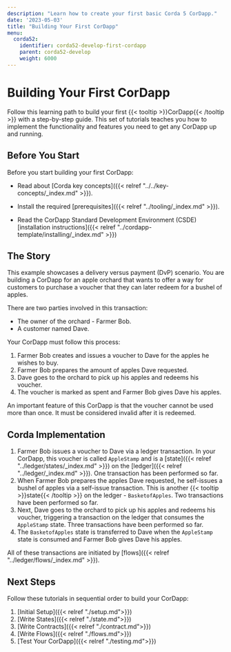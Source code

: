 ```yaml
---
description: "Learn how to create your first basic Corda 5 CorDapp."
date: '2023-05-03'
title: "Building Your First CorDapp"
menu:
  corda52:
    identifier: corda52-develop-first-cordapp
    parent: corda52-develop
    weight: 6000
---
```


# Building Your First CorDapp

Follow this learning path to build your first {{< tooltip >}}CorDapp{{< /tooltip >}} with a step-by-step guide. This set of tutorials teaches you how to implement the functionality and features you need to get any CorDapp up and running.

## Before You Start

Before you start building your first CorDapp:

- Read about [Corda key concepts]({{< relref "../../key-concepts/_index.md" >}}).
- Install the required [prerequisites]({{< relref "../tooling/_index.md" >}}).

- Read the CorDapp Standard Development Environment (CSDE) [installation instructions]({{< relref "../cordapp-template/installing/_index.md" >}})

## The Story

This example showcases a delivery versus payment (DvP) scenario. You are building a CorDapp for an apple orchard that wants to offer a way for customers to purchase a voucher that they can later redeem for a bushel of apples.

There are two parties involved in this transaction:

- The owner of the orchard - Farmer Bob.
- A customer named Dave.

Your CorDapp must follow this process:

1. Farmer Bob creates and issues a voucher to Dave for the apples he wishes to buy.
2. Farmer Bob prepares the amount of apples Dave requested.
3. Dave goes to the orchard to pick up his apples and redeems his voucher.
4. The voucher is marked as spent and Farmer Bob gives Dave his apples.

An important feature of this CorDapp is that the voucher cannot be used more than once. It must be considered invalid after it is redeemed.

## Corda Implementation

1. Farmer Bob issues a voucher to Dave via a ledger transaction. In your CorDapp, this voucher is called `AppleStamp` and is a [state]({{< relref "../ledger/states/_index.md" >}}) on the [ledger]({{< relref "../ledger/_index.md" >}}). One transaction has been performed so far.
2. When Farmer Bob prepares the apples Dave requested, he self-issues a bushel of apples via a self-issue transaction. This is another {{< tooltip >}}state{{< /tooltip >}} on the ledger - `BasketofApples`. Two transactions have been performed so far.
3. Next, Dave goes to the orchard to pick up his apples and redeems his voucher, triggering a transaction on the ledger that consumes the `AppleStamp` state. Three transactions have been performed so far.
4. The `BasketofApples` state is transferred to Dave when the `AppleStamp` state is consumed and Farmer Bob gives Dave his apples.

All of these transactions are initiated by [flows]({{< relref "../ledger/flows/_index.md" >}}).

## Next Steps

Follow these tutorials in sequential order to build your CorDapp:

1. [Initial Setup]({{< relref "./setup.md">}})
2. [Write States]({{< relref "./state.md">}})
3. [Write Contracts]({{< relref "./contract.md">}})
4. [Write Flows]({{< relref "./flows.md">}})
5. [Test Your CorDapp]({{< relref "./testing.md">}})
